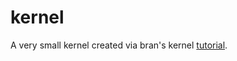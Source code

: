 # kernel
A very small kernel created via bran's kernel [tutorial](http://www.osdever.net/bkerndev/Docs/intro.htm). 
